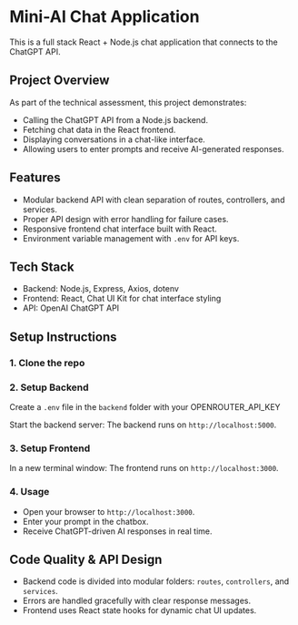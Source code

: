 # Mini-AI Chat Application

This is a full stack React + Node.js chat application that connects to the ChatGPT API.

## Project Overview

As part of the technical assessment, this project demonstrates:

- Calling the ChatGPT API from a Node.js backend.
- Fetching chat data in the React frontend.
- Displaying conversations in a chat-like interface.
- Allowing users to enter prompts and receive AI-generated responses.

## Features

- Modular backend API with clean separation of routes, controllers, and services.
- Proper API design with error handling for failure cases.
- Responsive frontend chat interface built with React.
- Environment variable management with `.env` for API keys.

## Tech Stack

- Backend: Node.js, Express, Axios, dotenv
- Frontend: React, Chat UI Kit for chat interface styling
- API: OpenAI ChatGPT API

## Setup Instructions

### 1. Clone the repo

### 2. Setup Backend

Create a `.env` file in the `backend` folder with your OPENROUTER_API_KEY

Start the backend server:
The backend runs on `http://localhost:5000`.

### 3. Setup Frontend

In a new terminal window:
The frontend runs on `http://localhost:3000`.

### 4. Usage

- Open your browser to `http://localhost:3000`.
- Enter your prompt in the chatbox.
- Receive ChatGPT-driven AI responses in real time.

## Code Quality & API Design

- Backend code is divided into modular folders: `routes`, `controllers`, and `services`.
- Errors are handled gracefully with clear response messages.
- Frontend uses React state hooks for dynamic chat UI updates.
